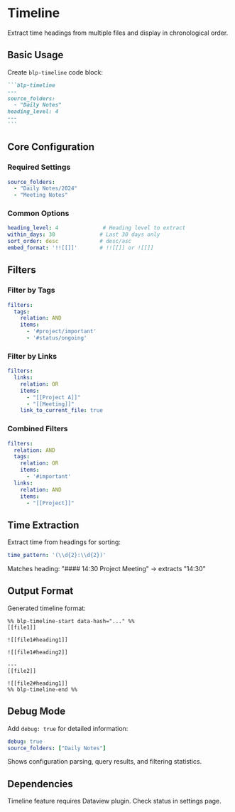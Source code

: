 # Timeline

Extract time headings from multiple files and display in chronological order.

## Basic Usage

Create `blp-timeline` code block:

````markdown
```blp-timeline
---
source_folders:
  - "Daily Notes"
heading_level: 4
---
```
````

## Core Configuration

### Required Settings
```yaml
source_folders:
  - "Daily Notes/2024"
  - "Meeting Notes"
```

### Common Options
```yaml
heading_level: 4              # Heading level to extract
within_days: 30              # Last 30 days only
sort_order: desc             # desc/asc
embed_format: '!![[]]'       # !![[]] or ![[]]
```

## Filters

### Filter by Tags
```yaml
filters:
  tags:
    relation: AND
    items:
      - '#project/important'
      - '#status/ongoing'
```

### Filter by Links
```yaml
filters:
  links:
    relation: OR
    items:
      - "[[Project A]]"
      - "[[Meeting]]"
    link_to_current_file: true
```

### Combined Filters
```yaml
filters:
  relation: AND
  tags:
    relation: OR
    items:
      - '#important'
  links:
    relation: AND
    items:
      - "[[Project]]"
```

## Time Extraction

Extract time from headings for sorting:

```yaml
time_pattern: '(\\d{2}:\\d{2})'
```

Matches heading: "#### 14:30 Project Meeting" → extracts "14:30"

## Output Format

Generated timeline format:

```
%% blp-timeline-start data-hash="..." %%
[[file1]]

![[file1#heading1]]

![[file1#heading2]]

---
[[file2]]

![[file2#heading1]]
%% blp-timeline-end %%
```

## Debug Mode

Add `debug: true` for detailed information:

```yaml
debug: true
source_folders: ["Daily Notes"]
```

Shows configuration parsing, query results, and filtering statistics.

## Dependencies

Timeline feature requires Dataview plugin. Check status in settings page.